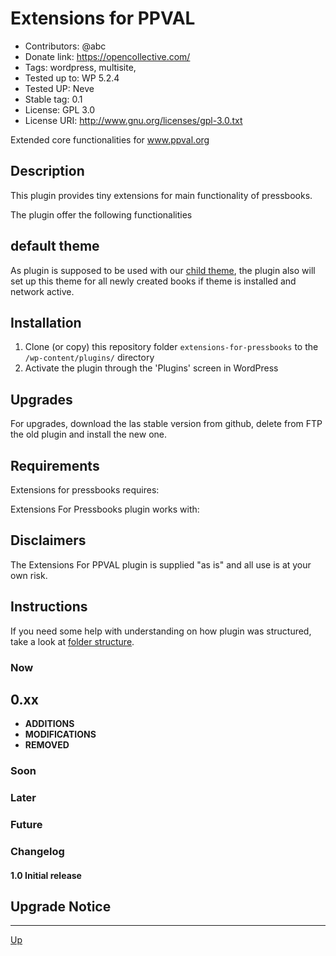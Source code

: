 # Extensions for PPVAL

* Contributors:  @abc
* Donate link: https://opencollective.com/
* Tags: wordpress, multisite,
* Tested up to: WP 5.2.4
* Tested UP:  Neve
* Stable tag: 0.1
* License:  GPL 3.0
* License URI: http://www.gnu.org/licenses/gpl-3.0.txt

Extended core functionalities for www.ppval.org

## Description

This plugin provides tiny extensions for main functionality of pressbooks.

The plugin offer the following functionalities




## default theme

As plugin is supposed to be used with our [child theme](https://github.com/), the plugin also will set up this theme for all newly created books if theme is installed and network active.

## Installation

1. Clone (or copy) this repository folder `extensions-for-pressbooks` to the `/wp-content/plugins/` directory
2. Activate the plugin through the 'Plugins' screen in WordPress

## Upgrades

For upgrades, download the las stable version from github, delete from FTP the old plugin and install the new one.

## Requirements

Extensions for pressbooks requires:

Extensions For Pressbooks plugin works with:


## Disclaimers

The Extensions For PPVAL plugin is supplied "as is" and all use is at your own risk.

## Instructions

If you need some help with understanding on how plugin was structured, take a look at [folder structure](/doc/folder-structure.md).


### Now
## 0.xx
* **ADDITIONS**
* **MODIFICATIONS**
* **REMOVED**

### Soon

### Later

### Future

### Changelog

#### 1.0 Initial release


## Upgrade Notice

---
[Up](/README.md)
